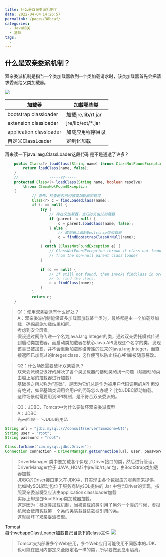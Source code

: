 ```yaml
---
title: 什么是双亲委派机制？
date: 2022-04-04 14:26:57
permalink: /pages/38bcaf/
categories:
  - Java相关
  - 基础
tags:
  - 
---
```

## 什么是双亲委派机制？
双亲委派机制是指当一个类加载器收到一个类加载请求时，该类加载器首先会把请求委派给父类加载器。

![](https://tva1.sinaimg.cn/large/e6c9d24ely1h0q1rgc62ej20hm096t9a.jpg)

|  加载器| 加载哪些类 |
| --- | --- | 
| bootstrap classloader | 加载jre/lib/rt.jar | 
| extension classloader | jre/lib/ext/*.jar | 
| application classloader | 加载应用程序目录 | 
|自定义ClassLoader|定制化加载|


再来读一下java.lang.ClassLoader这段代码 是不是通透了许多？
```java
    public Class<?> loadClass(String name) throws ClassNotFoundException {
        return loadClass(name, false);
    }
    //              -----??-----
    protected Class<?> loadClass(String name, boolean resolve)
        throws ClassNotFoundException
    {
            // 首先，检查是否已经被类加载器加载过
            Class<?> c = findLoadedClass(name);
            if (c == null) {
                try {
                    // 存在父加载器，递归的交由父加载器
                    if (parent != null) {
                        c = parent.loadClass(name, false);
                    } else {
                        // 直到最上面的Bootstrap类加载器
                        c = findBootstrapClassOrNull(name);
                    }
                } catch (ClassNotFoundException e) {
                    // ClassNotFoundException thrown if class not found
                    // from the non-null parent class loader
                }
 
                if (c == null) {
                    // If still not found, then invoke findClass in order
                    // to find the class.
                    c = findClass(name);
                }
            }
            return c;
    }


```

> Q1：使用双亲委派有什么好处？ <br>
> A：双亲委派机制能保证多加载器加载某个类时，最终都是由一个加载器加载，确保最终加载结果相同。<br>
>考虑到安全因素。<br>
>假设通过网络传递一个名为java.lang.Integer的类，通过双亲委托模式传递到启动类加载器，而启动类加载器在核心Java API发现这个名字的类，发现该类已被加载，并不会重新加载网络传递的过来的java.lang.Integer，而直接返回已加载过的Integer.class，这样便可以防止核心API库被随意篡改。

> Q2：什么场景需要破坏双亲委派？ <br>
>双亲委派模型很好的解决了各个类加载器的基础类的统一问题（越基础的类由越上层的加载器进行加载）<br>
>基础类之所以称为“基础”，是因为它们总是作为被用户代码调用的API
>但没有绝对，如果基础类调用会用户的代码怎么办呢？ 比如JDBC驱动加载。
>这种场景就需要用到SPI机制，是不符合双亲委派的。

> Q3：JDBC、Tomcat中为什么要破坏双亲委派模型 <br>
> A：JDBC <br>
先来回顾一下JDBC的用法
```java
String url = "jdbc:mysql:///consult?serverTimezone=UTC";
String user = "root";
String password = "root";

Class.forName("com.mysql.jdbc.Driver");
Connection connection = DriverManager.getConnection(url, user, password);
```
>DriverManager 类中要加载各个实现了Driver接口的类，然后进行管理，DriverManager位于 JAVA_HOME中jre/lib/rt.jar 包，由BootStrap类加载器加载. <br>
>JDBC的Driver接口定义在JDK中，其实现由各个数据库的服务商来提供，比如MySQL驱动包位于服务商MySQL提供的 Jar 中包含Driver的实现，按照双亲委派模型应该由application classloader加载<br>
>实际上却是由BootStrap类加载器加载。<br>
>这是因为：根据类加载机制，当被装载的类引用了另外一个类的时候，虚拟机就会使用装载第一个类的类装载器装载被引用的类。<br>
>这就破坏了双亲委派模型。<br>

Tomcat <br>
每个webappClassLoader加载自己目录下的class文件
![](https://tva1.sinaimg.cn/large/e6c9d24ely1h0q2yvknq3j20ik0h5wf1.jpg)

>Tomcat支持部署多个Web应用，多个Web应用可能使用不同版本的JDK、也可能在应用内部定义全限定名一样的类，所以要做到应用隔离。
